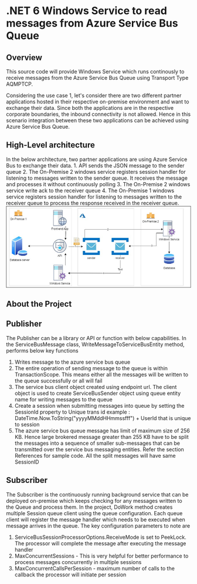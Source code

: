 # .NET 6 Windows Service to read messages from Azure Service Bus Queue

## Overview

This source code will provide Windows Service which runs continously to receive messages from the Azure Service Bus Queue using Transport Type AQMPTCP.

Considering the use case 1, let's consider there are two different partner applications hosted in their respective on-premise environment and want to exchange their data. Since both the applications are in the respective corporate boundaries, the inbound connectivity is not allowed. Hence in this scenario integration between these two applications can be achieved using Azure Service Bus Queue.

## High-Level architecture

In the below architecture, two partner applications are using Azure Service Bus to exchange their data. 
	1. API sends the JSON message to the sender queue
	2. The On-Premise 2 windows service registers session handler for listening to messages written to the sender queue. It receives the message and processes it without continuously polling
	3. The On-Premise 2 windows service write ack to the receiver queue
	4. The On-Premise 1 windows service registers session handler for listening to messages written to the receiver queue to process the response received in the receiver queue.
![architecture](architecture.png)

## About the Project

## Publisher

The Publisher can be a library or API or function with below capabilities. In the ServiceBusMessage class, WriteMessageToServiceBusEntity method, performs below key functions
1. Writes message to the azure service bus queue
2. The entire operation of sending message to the queue is within TransactionScope. This means either all the messages will be written to the queue successfully or all will fail
3. The service bus client object created using endpoint url. The client object is used to create ServiceBusSender object using queue entity name for writing messages to the queue
4. Create a session when submitting messages into queue by setting the SessionId property to Unique trans id example : DateTime.Now.ToString("yyyyMMddHHmmssfff") + UserId that is unique to session
5. The azure service bus queue message has limit of maximum size of 256 KB. Hence large brokered message greater than 255 KB have to be split the messages into a sequence of smaller sub-messages that can be transmitted over the service bus messaging entities. Refer the section References for sample code. All the split messages will have same SessionID


## Subscriber

The Subscriber is the continuously running background service that can be deployed on-premise which keeps checking for any messages written to the Queue and process them. 
In the project, DoWork method creates multiple Session queue client using the queue configuration. Each queue client will register the message handler which needs to be executed when message arrives in the queue. The key configuration parameters to note are
1. ServiceBusSessionProcessorOptions.ReceiveMode is set to PeekLock. The processor will complete the message after executing the message handler
2. MaxConcurrentSessions - This is very helpful for better performance to process messages concurrently in multiple sessions
3. MaxConcurrentCallsPerSession -  maximum number of calls to the callback the processor will initiate per session

